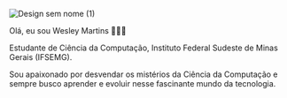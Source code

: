 
![Design sem nome (1)](https://github.com/wes23dev/WesMartins/assets/137829604/9bf3d2a1-bfb3-4198-b887-d4e447a0ba68)


Olá, eu sou Wesley Martins 👨🏻‍💻

Estudante de Ciência da Computação,
Instituto Federal Sudeste de Minas Gerais (IFSEMG).

Sou apaixonado por desvendar os mistérios da Ciência da Computação
e sempre busco aprender e evoluir nesse fascinante mundo da tecnologia.

  
